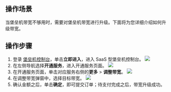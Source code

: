 ## 操作场景
当堡垒机带宽不够用时，需要对堡垒机带宽进行升级。下面将为您详细介绍如何升级带宽。

## 操作步骤
1. 登录 [堡垒机控制台](https://console.cloud.tencent.com/dsgc/bh)，单击**立即进入**，进入 SaaS 型堡垒机控制台。
![](https://qcloudimg.tencent-cloud.cn/raw/b2f6673b0cad7c2f423a6b6e287179af.png)
2. 在左侧导航选择**开通服务**，进入开通服务页面。
![](https://qcloudimg.tencent-cloud.cn/raw/5fbee63925acf4dcbc941e53e319aafb.png)
3.	在开通服务页面，单击对应服务右侧的**更多** > **调整带宽**。
![](https://qcloudimg.tencent-cloud.cn/raw/613de9f270167e2f6394c6f7c29ca3b5.png)
4.	在调整带宽弹窗中，选择目标带宽。
![](https://qcloudimg.tencent-cloud.cn/raw/e10674d7f11251d6387b3752071aaf0e.png)
5.	确认金额之后，单击**确定**，即可提交订单；待支付完成之后，带宽升级成功。
